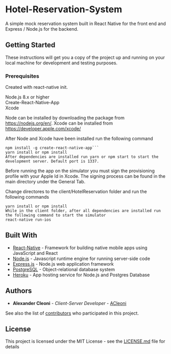 # Hotel-Reservation-System
A simple mock reservation system built in React Native for the front end and Express / Node.js for the backend. 
## Getting Started

These instructions will get you a copy of the project up and running on your local machine for development and testing purposes.

### Prerequisites

Created with react-native init. <br />

Node.js 8.x or higher <br />
Create-React-Native-App <br />
Xcode <br />

Node can be installed by downloading the package from https://nodejs.org/en/.
Xcode can be installed from https://developer.apple.com/xcode/

After Node and Xcode have been installed run the following command
```
npm install -g create-react-native-app```
yarn install or npm install
After dependencies are installed run yarn or npm start to start the development server. Default port is 1337.
```

Before running the app on the simulator you must sign the provisioning profile with your Apple Id in Xcode. The signing process can be found in the main directory under the General Tab. <br />

Change directores to the client/HotelReservation folder and run the following commands
```
yarn install or npm install
While in the client folder, after all dependencies are installed run the following command to start the simulator
react-native run-ios
```

## Built With

* [React-Native](https://facebook.github.io/react-native/) - Framework for building native mobile apps using JavaScript and React
* [Node.js](https://nodejs.org/en/) - Javascript runtime engine for running server-side code
* [Express.js](https://expressjs.com/) - Node.js web application framework
* [PostgreSQL](https://www.postgresql.org/docs/) - Object-relational database system
* [Heroku](https://devcenter.heroku.com/) - App hosting service for Node.js and Postgres Database


## Authors

* **Alexander Cleoni** - *Client-Server Developer* - [ACleoni](https://github.com/acleoni)

See also the list of [contributors](https://github.com/your/project/contributors) who participated in this project.

## License

This project is licensed under the MIT License - see the [LICENSE.md](LICENSE.md) file for details

